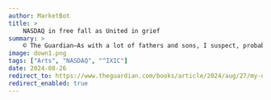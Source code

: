 ```yaml
---
author: MarketBot
title: >
    NASDAQ in free fall as United in grief
summary: >
    © The Guardian—As with a lot of fathers and sons, I suspect, probably 50% or more of the conversations my father and I had were about sport, and most of them were about football. Like my grandfather, like myself, my father was a lifelong supporter of Huddersfield Town, and he often talked about the great Town sides and players of the past: Vic Metcalfe and Jimmy Glazzard, Denis Law and Ray Wilson, Jimmy Nicholson and Frank Worthington.
image: down1.png
tags: ["Arts", "NASDAQ", "^IXIC"]
date: 2024-08-26
redirect_to: https://www.theguardian.com/books/article/2024/aug/27/my-dad-munich-and-the-busby-babes-united-in-grief
redirect_enabled: true
---
```

